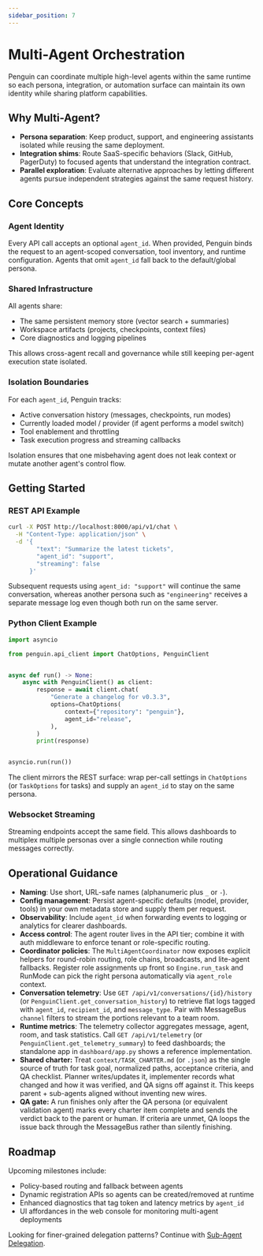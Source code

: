 ```yaml
---
sidebar_position: 7
---
```


# Multi-Agent Orchestration

Penguin can coordinate multiple high-level agents within the same runtime so each persona, integration, or automation surface can maintain its own identity while sharing platform capabilities.

## Why Multi-Agent?

- **Persona separation**: Keep product, support, and engineering assistants isolated while reusing the same deployment.
- **Integration shims**: Route SaaS-specific behaviors (Slack, GitHub, PagerDuty) to focused agents that understand the integration contract.
- **Parallel exploration**: Evaluate alternative approaches by letting different agents pursue independent strategies against the same request history.

## Core Concepts

### Agent Identity

Every API call accepts an optional `agent_id`. When provided, Penguin binds the request to an agent-scoped conversation, tool inventory, and runtime configuration. Agents that omit `agent_id` fall back to the default/global persona.

### Shared Infrastructure

All agents share:

- The same persistent memory store (vector search + summaries)
- Workspace artifacts (projects, checkpoints, context files)
- Core diagnostics and logging pipelines

This allows cross-agent recall and governance while still keeping per-agent execution state isolated.

### Isolation Boundaries

For each `agent_id`, Penguin tracks:

- Active conversation history (messages, checkpoints, run modes)
- Currently loaded model / provider (if agent performs a model switch)
- Tool enablement and throttling
- Task execution progress and streaming callbacks

Isolation ensures that one misbehaving agent does not leak context or mutate another agent's control flow.

## Getting Started

### REST API Example

```bash
curl -X POST http://localhost:8000/api/v1/chat \
  -H "Content-Type: application/json" \
  -d '{
        "text": "Summarize the latest tickets",
        "agent_id": "support",
        "streaming": false
      }'
```

Subsequent requests using `agent_id: "support"` will continue the same conversation, whereas another persona such as `"engineering"` receives a separate message log even though both run on the same server.

### Python Client Example

```python
import asyncio

from penguin.api_client import ChatOptions, PenguinClient


async def run() -> None:
    async with PenguinClient() as client:
        response = await client.chat(
            "Generate a changelog for v0.3.3",
            options=ChatOptions(
                context={"repository": "penguin"},
                agent_id="release",
            ),
        )
        print(response)


asyncio.run(run())
```

The client mirrors the REST surface: wrap per-call settings in `ChatOptions` (or `TaskOptions` for tasks) and supply an `agent_id` to stay on the same persona.

### Websocket Streaming

Streaming endpoints accept the same field. This allows dashboards to multiplex multiple personas over a single connection while routing messages correctly.

## Operational Guidance

- **Naming**: Use short, URL-safe names (alphanumeric plus `_` or `-`).
- **Config management**: Persist agent-specific defaults (model, provider, tools) in your own metadata store and supply them per request.
- **Observability**: Include `agent_id` when forwarding events to logging or analytics for clearer dashboards.
- **Access control**: The agent router lives in the API tier; combine it with auth middleware to enforce tenant or role-specific routing.
- **Coordinator policies**: The `MultiAgentCoordinator` now exposes explicit helpers for round-robin routing, role chains, broadcasts, and lite-agent fallbacks. Register role assignments up front so `Engine.run_task` and RunMode can pick the right persona automatically via `agent_role` context.
- **Conversation telemetry**: Use `GET /api/v1/conversations/{id}/history` (or `PenguinClient.get_conversation_history`) to retrieve flat logs tagged with `agent_id`, `recipient_id`, and `message_type`. Pair with MessageBus `channel` filters to stream the portions relevant to a team room.
- **Runtime metrics**: The telemetry collector aggregates message, agent, room, and task statistics. Call `GET /api/v1/telemetry` (or `PenguinClient.get_telemetry_summary`) to feed dashboards; the standalone app in `dashboard/app.py` shows a reference implementation.
- **Shared charter:** Treat `context/TASK_CHARTER.md` (or `.json`) as the single source of truth for task goal, normalized paths, acceptance criteria, and QA checklist. Planner writes/updates it, implementer records what changed and how it was verified, and QA signs off against it. This keeps parent + sub-agents aligned without inventing new wires.
- **QA gate:** A run finishes only after the QA persona (or equivalent validation agent) marks every charter item complete and sends the verdict back to the parent or human. If criteria are unmet, QA loops the issue back through the MessageBus rather than silently finishing.

## Roadmap

Upcoming milestones include:

- Policy-based routing and fallback between agents
- Dynamic registration APIs so agents can be created/removed at runtime
- Enhanced diagnostics that tag token and latency metrics by `agent_id`
- UI affordances in the web console for monitoring multi-agent deployments

Looking for finer-grained delegation patterns? Continue with [Sub-Agent Delegation](sub_agents.md).
